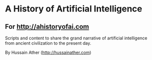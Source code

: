 # A History of Artificial Intelligence
## For http://ahistoryofai.com

Scripts and content to share the grand narrative of artificial intelligence from ancient civilization to the present day.

By Hussain Ather (http://hussainather.com)
